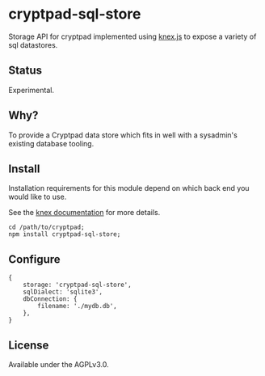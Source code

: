# cryptpad-sql-store

Storage API for cryptpad implemented using [knex.js](http://knexjs.org/) to expose a variety of sql datastores.

## Status

Experimental.

## Why?

To provide a Cryptpad data store which fits in well with a sysadmin's existing database tooling.

## Install

Installation requirements for this module depend on which back end you would like to use.

See the [knex documentation](http://knexjs.org/#Installation) for more details.

```
cd /path/to/cryptpad;
npm install cryptpad-sql-store;
```

## Configure

```
{
    storage: 'cryptpad-sql-store',
    sqlDialect: 'sqlite3',
    dbConnection: {
        filename: './mydb.db',
    },
}
```

## License

Available under the AGPLv3.0.
